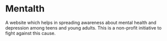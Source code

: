 # Mentalth

A website which helps in spreading awareness about mental health and depression among teens and young adults. This is a non-profit initiative to fight against this cause. 
